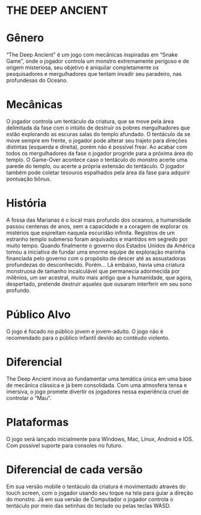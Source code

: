 # THE DEEP ANCIENT #

# Gênero #
“The Deep Ancient” é um jogo com mecânicas inspiradas em “Snake Game”, onde o jogador controla um monstro extremamente perigoso e de origem misteriosa, seu objetivo é aniquilar completamente os pesquisadores e mergulhadores que tentam invadir seu paradeiro, nas profundesas do Oceano.

# Mecânicas # 
O jogador controla um tentáculo da criatura, que se move pela área delimitada da fase com o intúito de destruir os pobres mergulhadores que estão explorando as escuras salas do templo afundado. O tentáculo da se move sempre em frente, o jogador pode alterar seu trajeto para direções distintas (esquerda e direita), porém não é possível frear. Ao acabar com todos os mergulhadores da fase o jogador progride para a próxima área do templo. O Game-Over acontece caso o tentáculo do monstro acerte uma parede do templo, ou acerte a própria extensão do tentáculo. O jogador também pode coletar tesouros espalhados pela área da fase para adquirir pontuação bônus.

# História #
A fossa das Marianas é o local mais profundo dos oceanos, a humanidade passou centenas de anos, sem a capacidade e a coragem de explorar os mistérios que espreitam naquela escuridão infinita.
Registros de um estranho templo submerso foram arquivados e mantidos em segredo por muito tempo.
Quando finalmente o governo dos Estados Unidos da América tomou a iniciativa de fundar uma enorme equipe de exploração marinha financiada pelo governo com o propósito de descer até as assustadoras profundezas do desconhecido. 
Porém... Lá embaixo, havia uma criatura monstruosa de tamanho incalculável que permanecia adormecida por milênios, um ser acestral, muito mais antigo que a humanidade, que agora, despertado, pretende destruir aqueles que ousaram interferir em seu sono profundo.

# Público Alvo #
O jogo é focado no público jovem e jovem-adulto. O jogo não é recomendado para o público infantil devido ao contéudo violento.


# Diferencial #
The Deep Ancient inova ao fundamentar uma temática única em uma base de mecânica clássica e já bem consolidada. Com uma atmosfera tensa e imersiva, o jogo promete divertir os jogadores nessa experiência cruel de controlar o “Mau”.

# Plataformas #
O jogo será lançado inicialmente para Windows, Mac, Linux, Android e IOS. Com possível suporte para consoles no futuro. 

# Diferencial de cada versão #
Em sua versão mobile o tentáculo da criatura é movimentado através do touch screen, com o jogador usando seu toque na tela para guiar a direção do monstro. Já em sua versão de Computador o jogador controla o tentáculo por meio das setinhas do teclado ou pelas teclas WASD.
